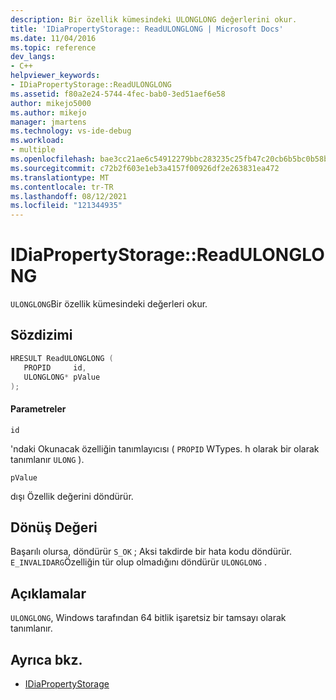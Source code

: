 ```yaml
---
description: Bir özellik kümesindeki ULONGLONG değerlerini okur.
title: 'IDiaPropertyStorage:: ReadULONGLONG | Microsoft Docs'
ms.date: 11/04/2016
ms.topic: reference
dev_langs:
- C++
helpviewer_keywords:
- IDiaPropertyStorage::ReadULONGLONG
ms.assetid: f80a2e24-5744-4fec-bab0-3ed51aef6e58
author: mikejo5000
ms.author: mikejo
manager: jmartens
ms.technology: vs-ide-debug
ms.workload:
- multiple
ms.openlocfilehash: bae3cc21ae6c54912279bbc283235c25fb47c20cb6b5bc0b58b8f8bf2bf2eb5a
ms.sourcegitcommit: c72b2f603e1eb3a4157f00926df2e263831ea472
ms.translationtype: MT
ms.contentlocale: tr-TR
ms.lasthandoff: 08/12/2021
ms.locfileid: "121344935"
---
```

# <a name="idiapropertystoragereadulonglong"></a>IDiaPropertyStorage::ReadULONGLONG
`ULONGLONG`Bir özellik kümesindeki değerleri okur.

## <a name="syntax"></a>Sözdizimi

```C++
HRESULT ReadULONGLONG ( 
   PROPID     id,
   ULONGLONG* pValue
);
```

#### <a name="parameters"></a>Parametreler
 `id`

'ndaki Okunacak özelliğin tanımlayıcısı ( `PROPID` WTypes. h olarak bir olarak tanımlanır `ULONG` ).

 `pValue`

dışı Özellik değerini döndürür.

## <a name="return-value"></a>Dönüş Değeri
 Başarılı olursa, döndürür `S_OK` ; Aksi takdirde bir hata kodu döndürür. `E_INVALIDARG`Özelliğin tür olup olmadığını döndürür `ULONGLONG` .

## <a name="remarks"></a>Açıklamalar
 `ULONGLONG`, Windows tarafından 64 bitlik işaretsiz bir tamsayı olarak tanımlanır.

## <a name="see-also"></a>Ayrıca bkz.
- [IDiaPropertyStorage](../../debugger/debug-interface-access/idiapropertystorage.md)
